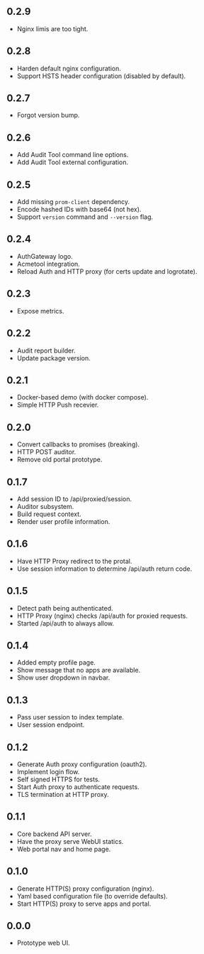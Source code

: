 0.2.9
-----
* Nginx limis are too tight.

0.2.8
-----
* Harden default nginx configuration.
* Support HSTS header configuration (disabled by default).

0.2.7
-----
* Forgot version bump.

0.2.6
-----
* Add Audit Tool command line options.
* Add Audit Tool external configuration.

0.2.5
-----
* Add missing `prom-client` dependency.
* Encode hashed IDs with base64 (not hex).
* Support `version` command and `--version` flag.

0.2.4
-----
* AuthGateway logo.
* Acmetool integration.
* Reload Auth and HTTP proxy (for certs update and logrotate).

0.2.3
-----
* Expose metrics.

0.2.2
-----
* Audit report builder.
* Update package version.

0.2.1
-----
* Docker-based demo (with docker compose).
* Simple HTTP Push recevier.

0.2.0
-----
* Convert callbacks to promises (breaking).
* HTTP POST auditor.
* Remove old portal prototype.

0.1.7
-----
* Add session ID to /api/proxied/session.
* Auditor subsystem.
* Build request context.
* Render user profile information.

0.1.6
-----
* Have HTTP Proxy redirect to the protal.
* Use session information to determine /api/auth return code.

0.1.5
-----
* Detect path being authenticated.
* HTTP Proxy (nginx) checks /api/auth for proxied requests.
* Started /api/auth to always allow.

0.1.4
-----
* Added empty profile page.
* Show message that no apps are available.
* Show user dropdown in navbar.

0.1.3
-----
* Pass user session to index template.
* User session endpoint.

0.1.2
-----
* Generate Auth proxy configuration (oauth2).
* Implement login flow.
* Self signed HTTPS for tests.
* Start Auth proxy to authenticate requests.
* TLS termination at HTTP proxy.

0.1.1
-----
* Core backend API server.
* Have the proxy serve WebUI statics.
* Web portal nav and home page.

0.1.0
-----
* Generate HTTP(S) proxy configuration (nginx).
* Yaml based configuration file (to override defaults).
* Start HTTP(S) proxy to serve apps and portal.

0.0.0
-----
* Prototype web UI.
